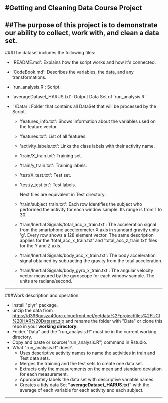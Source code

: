 #Getting and Cleaning Data Course Project
---
##The purpose of this project is to demonstrate our ability to collect, work with, and clean a data set.
---
###The dataset includes the following files:

- 'README.md': Explains how  the script works and how it's connected.
- 'CodeBook.md': Describes the variables, the data, and any transformations.
- 'run_analysis.R': Script.
- 'averageDataset_HARUS.txt': Output Data Set of 'run_analysis.R'.

- './Data/': Folder that contains all DataSet that will be processed by the Script.
  - 'features_info.txt': Shows information about the variables used on the feature vector.

  - 'features.txt': List of all features.

  - 'activity_labels.txt': Links the class labels with their activity name.

  - 'train/X_train.txt': Training set.

  - 'train/y_train.txt': Training labels.

  - 'test/X_test.txt': Test set.
  

  - 'test/y_test.txt': Test labels.
  
     Next files are equivalent in Test directory:
  
  - 'train/subject_train.txt': Each row identifies the subject who performed the activity for each window sample. Its range is from 1 to 30. 

  - 'train/Inertial Signals/total_acc_x_train.txt': The acceleration signal from the smartphone accelerometer X axis in standard gravity units 'g'. Every row shows a 128 element vector. The same description applies for the 'total_acc_x_train.txt' and 'total_acc_z_train.txt' files for the Y and Z axis. 

  - 'train/Inertial Signals/body_acc_x_train.txt': The body acceleration signal obtained by subtracting the gravity from the total acceleration. 

  - 'train/Inertial Signals/body_gyro_x_train.txt': The angular velocity vector measured by the gyroscope for each window sample. The units are radians/second. 

---
###Work description and operation:
- install "plyr" package.
- unzip the data from <https://d396qusza40orc.cloudfront.net/getdata%2Fprojectfiles%2FUCI%20HAR%20Dataset.zip> and rename the folder with "Data"
or clone this repo in your **working directory**.
- Folder "Data" and the "run_analysis.R" must be in the current working directory.
- Copy and paste or source("run_analysis.R") command in Rstudio.
- What "run_analysis.R" does?.
  - Uses descriptive activity names to name the activities in train and Test data sets.
  - Merges the training and the test sets to create one data set.
  - Extracts only the measurements on the mean and standard deviation for each measurement. 
  - Appropriately labels the data set with descriptive variable names.
  - Creates a tidy data Set **"averageDataset_HARUS.txt"** with the average of each variable for each activity and each subject.
  
---


